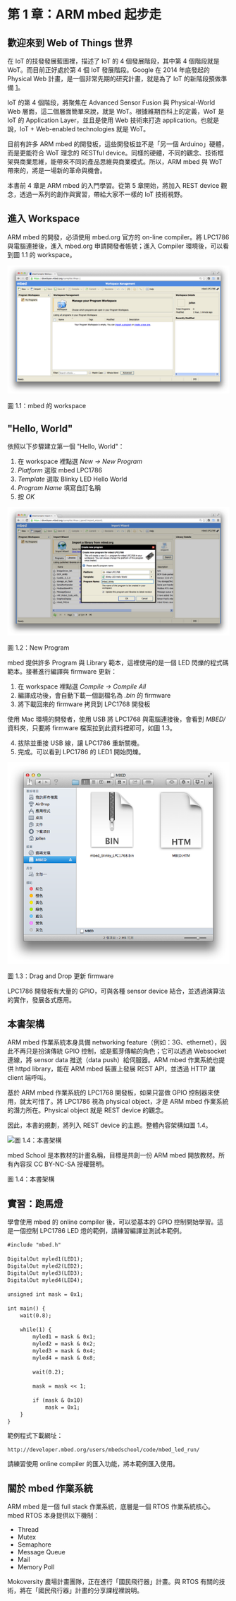 # 第 1 章：ARM mbed 起步走

## 歡迎來到 Web of Things 世界

在 IoT 的技發發展藍圖裡，描述了 IoT 的 4 個發展階段，其中第 4 個階段就是 WoT。而目前正好處於第 4 個 IoT 發展階段。Google 在 2014 年底發起的 Physical Web 計畫，是一個非常先期的研究計畫，就是為了 IoT 的新階段預做準備 [1]。

IoT 的第 4 個階段，將聚焦在 Advanced Sensor Fusion 與 Physical-World Web 層面，這二個層面簡單來說，就是 WoT。根據維期百科上的定義，WoT 是 IoT 的 Application Layer，並且是使用 Web 技術來打造 application。也就是說，IoT + Web-enabled technologies 就是 WoT。

目前有許多 ARM mbed 的開發板，這些開發板並不是「另一個 Arduino」硬體，而是更能符合 WoT 理念的 RESTful device。同樣的硬體，不同的觀念、技術框架與商業思維，能帶來不同的產品思維與商業模式。所以，ARM mbed 與 WoT 帶來的，將是一場新的革命與機會。

本書前 4 章是 ARM mbed 的入門學習。從第 5 章開始，將加入 REST device 觀念，透過一系列的創作與實習，帶給大家不一樣的 IoT 技術視野。

[1]: http://www.jollen.org/blog/2015/01/arm-mbed-1-physical-web.html

## 進入 Workspace

ARM mbed 的開發，必須使用 mbed.org 官方的 on-line compiler。將 LPC1786 與電腦連接後，進入 mbed.org 申請開發者帳號；進入 Compiler 環境後，可以看到圖 1.1 的 workspace。

![圖 1.1：mbed 的 workspace](1.1_workspace.png)

圖 1.1：mbed 的 workspace

## "Hello, World"

依照以下步驟建立第一個 "Hello, World"：

1. 在 workspace 裡點選 *New -> New Program*
2. *Platform* 選取 mbed LPC1786
3. *Template* 選取 Blinky LED Hello World
4. *Program Name* 填寫自訂名稱
5. 按 *OK*

![圖 1.2：New Program](1.2_new-program.png)

圖 1.2：New Program

mbed 提供許多 Program 與 Library 範本，這裡使用的是一個 LED 閃爍的程式碼範本。接著進行編譯與 firmware 更新：

1. 在 workspace 裡點選 *Compile -> Compile All*
2. 編譯成功後，會自動下載一個副檔名為 *.bin* 的 firmware
3. 將下載回來的 firmware 拷貝到 LPC1768 開發板

使用 Mac 環境的開發者，使用 USB 將 LPC1768 與電腦連接後，會看到 *MBED/* 資料夾，只要將 firmware 檔案拉到此資料裡即可，如圖 1.3。

4. 拔除並重接 USB 線，讓 LPC1786 重新關機。
5. 完成。可以看到 LPC1786 的 LED1 開始閃爍。

![圖 1.3：Drag and Drop 更新 firmware](1.3_drag-drop.png)

圖 1.3：Drag and Drop 更新 firmware

LPC1786 開發板有大量的 GPIO，可與各種 sensor device 結合，並透過演算法的實作，發展各式應用。

## 本書架構

ARM mbed 作業系統本身具備 networking feature（例如：3G、ethernet），因此不再只是扮演傳統 GPIO 控制，或是藍芽傳輸的角色；它可以透過 Websocket 連線，將 sensor data 推送（data push）給伺服器。ARM mbed 作業系統也提供 httpd library，能在 ARM mbed 裝置上發展 REST API，並透過 HTTP 讓 client 端呼叫。

基於 ARM mbed 作業系統的 LPC1768 開發板，如果只當做 GPIO 控制器來使用，就太可惜了。將 LPC1786 視為 physical object，才是 ARM mbed 作業系統的潛力所在。Physical object 就是 REST device 的觀念。

因此，本書的規劃，將列入 REST device 的主題。整體內容架構如圖 1.4。

![圖 1.4：本書架構](http://i.imgur.com/xWO0DEd.jpg)

mbed School 是本教材的計畫名稱，目標是共創一份 ARM mbed 開放教材。所有內容採 CC BY-NC-SA 授權聲明。

圖 1.4：本書架構

## 實習：跑馬燈

學會使用 mbed 的 online compiler 後，可以從基本的 GPIO 控制開始學習。這是一個控制 LPC1786 LED 燈的範例，請練習編譯並測試本範例。

```
#include "mbed.h"

DigitalOut myled1(LED1);
DigitalOut myled2(LED2);
DigitalOut myled3(LED3);
DigitalOut myled4(LED4);

unsigned int mask = 0x1;

int main() {
    wait(0.8);
    
    while(1) {    
        myled1 = mask & 0x1;
        myled2 = mask & 0x2;
        myled3 = mask & 0x4;
        myled4 = mask & 0x8;
        
        wait(0.2);
        
        mask = mask << 1;
        
        if (mask & 0x10) 
            mask = 0x1;
    }
}
```

範例程式下載網址：

```
http://developer.mbed.org/users/mbedschool/code/mbed_led_run/
```

請練習使用 online compiler 的匯入功能，將本範例匯入使用。

## 關於 mbed 作業系統

ARM mbed 是一個 full stack 作業系統，底層是一個 RTOS 作業系統核心。mbed RTOS 本身提供以下機制：

* Thread
* Mutex
* Semaphore
* Message Queue
* Mail
* Memory Poll

Mokoversity 農場計畫團隊，正在進行「國民飛行器」計畫。與 RTOS 有關的技術，將在「國民飛行器」計畫的分享課程裡說明。
